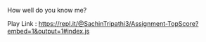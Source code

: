 How well do you know me?


Play Link : https://repl.it/@SachinTripathi3/Assignment-TopScore?embed=1&output=1#index.js
